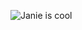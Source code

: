 ![Janie is cool](https://canvasrebel.com/wp-content/uploads/2023/12/c-PersonalJanieTerrazas__openheartjanie_1699907306782.jpg)
